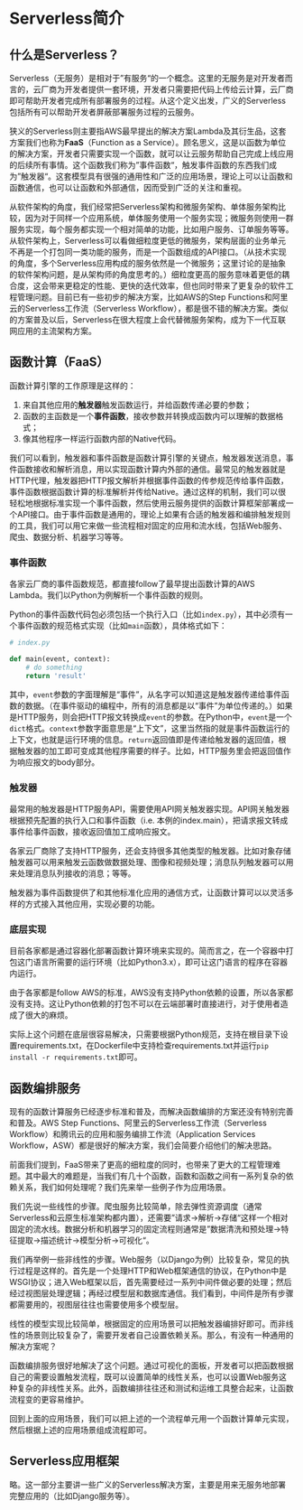 # Serverless简介

## 什么是Serverless？

Serverless（无服务）是相对于”有服务“的一个概念。这里的无服务是对开发者而言的，云厂商为开发者提供一套环境，开发者只需要把代码上传给云计算，云厂商即可帮助开发者完成所有部署服务的过程。从这个定义出发，广义的Serverless包括所有可以帮助开发者屏蔽部署服务过程的云服务。

狭义的Serverless则主要指AWS最早提出的解决方案Lambda及其衍生品，这套方案我们也称为**FaaS**（Function as a Service）。顾名思义，这是以函数为单位的解决方案，开发者只需要实现一个函数，就可以让云服务帮助自己完成上线应用的后续所有事情。这个函数我们称为”事件函数“，触发事件函数的东西我们成为”触发器“。这套模型具有很强的通用性和广泛的应用场景，理论上可以让函数和函数通信，也可以让函数和外部通信，因而受到广泛的关注和重视。

从软件架构的角度，我们经常把Serverless架构和微服务架构、单体服务架构比较，因为对于同样一个应用系统，单体服务使用一个服务实现；微服务则使用一群服务实现，每个服务都实现一个相对简单的功能，比如用户服务、订单服务等等。从软件架构上，Serverless可以看做细粒度更低的微服务，架构层面的业务单元不再是一个打包同一类功能的服务，而是一个函数组成的API接口。（从技术实现的角度，多个Serverless应用构成的服务依然是一个微服务；这里讨论的是抽象的软件架构问题，是从架构师的角度思考的。）细粒度更高的服务意味着更低的耦合度，这会带来更稳定的性能、更快的迭代效率，但也同时带来了更复杂的软件工程管理问题。目前已有一些初步的解决方案，比如AWS的Step Functions和阿里云的Serverless工作流（Serverless Workflow），都是很不错的解决方案。类似的方案普及以后，Serverless在很大程度上会代替微服务架构，成为下一代互联网应用的主流架构方案。

## 函数计算（FaaS）

函数计算引擎的工作原理是这样的：

1. 来自其他应用的**触发器**触发函数运行，并给函数传递必要的参数；
2. 函数的主函数是一个**事件函数**，接收参数并转换成函数内可以理解的数据格式；
3. 像其他程序一样运行函数内部的Native代码。

我们可以看到，触发器和事件函数是函数计算引擎的关键点，触发器发送消息，事件函数接收和解析消息，用以实现函数计算内外部的通信。最常见的触发器就是HTTP代理，触发器把HTTP报文解析并根据事件函数的传参规范传给事件函数，事件函数根据函数计算的标准解析并传给Native。通过这样的机制，我们可以很轻松地根据标准实现一个事件函数，然后使用云服务提供的函数计算框架部署成一个API接口。由于事件函数是通用的，理论上如果有合适的触发器和编排触发规则的工具，我们可以用它来做一些流程相对固定的应用和流水线，包括Web服务、爬虫、数据分析、机器学习等等。

### 事件函数

各家云厂商的事件函数规范，都直接follow了最早提出函数计算的AWS Lambda。我们以Python为例解析一个事件函数的规则。

Python的事件函数代码包必须包括一个执行入口（比如`index.py`），其中必须有一个事件函数的规范格式实现（比如`main`函数），具体格式如下：

```python
# index.py

def main(event, context):
    # do something
    return 'result'
```

其中，`event`参数的字面理解是“事件”，从名字可以知道这是触发器传递给事件函数的数据。（在事件驱动的编程中，所有的消息都是以“事件”为单位传递的。）如果是HTTP服务，则会把HTTP报文转换成`event`的参数。在Python中，`event`是一个`dict`格式。`context`参数字面意思是“上下文”，这里当然指的就是事件函数运行的上下文，也就是运行环境的信息。`return`返回值即是传递给触发器的返回值，根据触发器的加工即可变成其他程序需要的样子。比如，HTTP服务里会把返回值作为响应报文的body部分。

### 触发器

最常用的触发器是HTTP服务API，需要使用API网关触发器实现。API网关触发器根据预先配置的执行入口和事件函数（i.e. 本例的index.main），把请求报文转成事件给事件函数，接收返回值加工成响应报文。

各家云厂商除了支持HTTP服务，还会支持很多其他类型的触发器。比如对象存储触发器可以用来触发云函数做数据处理、图像和视频处理；消息队列触发器可以用来处理消息队列接收的消息；等等。

触发器为事件函数提供了和其他标准化应用的通信方式，让函数计算可以以灵活多样的方式接入其他应用，实现必要的功能。

### 底层实现

目前各家都是通过容器化部署函数计算环境来实现的。简而言之，在一个容器中打包这门语言所需要的运行环境（比如Python3.x），即可让这门语言的程序在容器内运行。

由于各家都是follow AWS的标准，AWS没有支持Python依赖的设置，所以各家都没有支持。这让Python依赖的打包不可以在云端部署时直接进行，对于使用者造成了很大的麻烦。

实际上这个问题在底层很容易解决，只需要根据Python规范，支持在根目录下设置requirements.txt，在Dockerfile中支持检查requirements.txt并运行`pip install -r requirements.txt`即可。

## 函数编排服务

现有的函数计算服务已经逐步标准和普及，而解决函数编排的方案还没有特别完善和普及。AWS Step Functions、阿里云的Serverless工作流（Serverless Workflow）和腾讯云的应用和服务编排工作流（Application Services Workflow，ASW）都是很好的解决方案，我们会简要介绍他们的解决思路。

前面我们提到，FaaS带来了更高的细粒度的同时，也带来了更大的工程管理难题。其中最大的难题是，当我们有几十个函数，函数和函数之间有一系列复杂的依赖关系，我们如何处理呢？我们先来举一些例子作为应用场景。

我们先说一些线性的步骤。爬虫服务比较简单，除去弹性资源调度（通常Serverless和云原生标准架构都内置），还需要”请求->解析->存储“这样一个相对固定的流水线。数据分析和机器学习的固定流程则通常是”数据清洗和预处理->特征提取->描述统计->模型分析->可视化“。

我们再举例一些非线性的步骤。Web服务（以Django为例）比较复杂，常见的执行过程是这样的。首先是一个处理HTTP和Web框架通信的协议，在Python中是WSGI协议；进入Web框架以后，首先需要经过一系列中间件做必要的处理；然后经过视图层处理逻辑；再经过模型层和数据库通信。我们看到，中间件是所有步骤都需要用的，视图层往往也需要使用多个模型层。

线性的模型实现比较简单，根据固定的应用场景可以把触发器编排好即可。而非线性的场景则比较复杂了，需要开发者自己设置依赖关系。那么，有没有一种通用的解决方案呢？

函数编排服务很好地解决了这个问题。通过可视化的面板，开发者可以把函数根据自己的需要设置触发流程，既可以设置简单的线性关系，也可以设置Web服务这种复杂的非线性关系。此外，函数编排往往还和测试和运维工具整合起来，让函数流程变的更容易维护。

回到上面的应用场景，我们可以把上述的一个流程单元用一个函数计算单元实现，然后根据上述的应用场景组成流程即可。

## Serverless应用框架

略。这一部分主要讲一些广义的Serverless解决方案，主要是用来无服务地部署完整应用的（比如Django服务等）。



